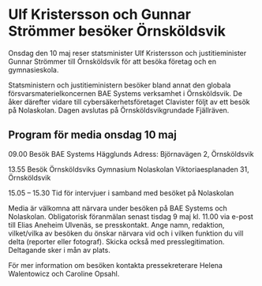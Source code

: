 # Ulf Kristersson och Gunnar Strömmer besöker Örnsköldsvik

Onsdag den 10 maj reser statsminister Ulf Kristersson och justitieminister Gunnar Strömmer till Örnsköldsvik för att besöka företag och en gymnasieskola.

Statsministern och justitieministern besöker bland annat den globala försvarsmaterielkoncernen BAE Systems verksamhet i Örnsköldsvik. De åker därefter vidare till cybersäkerhetsföretaget Clavister följt av ett besök på Nolaskolan. Dagen avslutas på Örnsköldsvikgrundade Fjällräven.

## Program för media onsdag 10 maj

09.00 Besök BAE Systems Hägglunds
Adress: Björnavägen 2, Örnsköldsvik

13.55 Besök Örnsköldsviks Gymnasium Nolaskolan
Viktoriaesplanaden 31, Örnsköldsvik

15.05 – 15.30 Tid för intervjuer i samband med besöket på Nolaskolan

Media är välkomna att närvara under besöken på BAE Systems och Nolaskolan. Obligatorisk föranmälan senast tisdag 9 maj kl. 11.00 via e-post till Elias Aneheim Ulvenäs, se presskontakt. Ange namn, redaktion, vilket/vilka av besöken du önskar närvara vid och i vilken funktion du vill delta (reporter eller fotograf). Skicka också med presslegitimation. Deltagande sker i mån av plats.

För mer information om besöken kontakta pressekreterare Helena Walentowicz och Caroline Opsahl.
